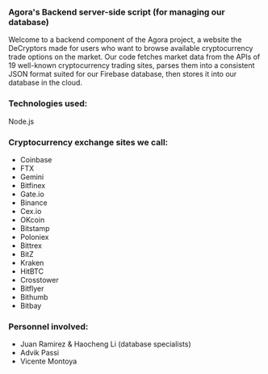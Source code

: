 ### Agora's Backend server-side script (for managing our database)

Welcome to a backend component of the Agora project, a website the DeCryptors made for users who want to browse available cryptocurrency trade options on the market. Our code fetches market data from the APIs of 19 well-known cryptocurrency trading sites, parses them into a consistent JSON format suited for our Firebase database, then stores it into our database in the cloud.

### Technologies used:
Node.js

### Cryptocurrency exchange sites we call:
- Coinbase
- FTX
- Gemini
- Bitfinex
- Gate.io
- Binance
- Cex.io
- OKcoin
- Bitstamp
- Poloniex
- Bittrex
- BitZ
- Kraken
- HitBTC
- Crosstower
- Bitflyer
- Bithumb
- Bitbay

### Personnel involved:

- Juan Ramirez & Haocheng Li (database specialists)
- Advik Passi
- Vicente Montoya
